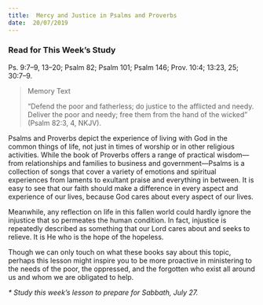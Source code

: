 ```yaml
---
title:  Mercy and Justice in Psalms and Proverbs
date:  20/07/2019
---
```


### Read for This Week’s Study
Ps. 9:7–9, 13–20; Psalm 82; Psalm 101; Psalm 146; Prov. 10:4; 13:23, 25; 30:7–9.

> <p>Memory Text</p>
> “Defend the poor and fatherless; do justice to the afflicted and needy. Deliver the poor and needy; free them from the hand of the wicked” (Psalm 82:3, 4, NKJV).

Psalms and Proverbs depict the experience of living with God in the common things of life, not just in times of worship or in other religious activities. While the book of Proverbs offers a range of practical wisdom—from relationships and families to business and government—Psalms is a collection of songs that cover a variety of emotions and spiritual experiences from laments to exultant praise and everything in between. It is easy to see that our faith should make a difference in every aspect and experience of our lives, because God cares about every aspect of our lives.

Meanwhile, any reflection on life in this fallen world could hardly ignore the injustice that so permeates the human condition. In fact, injustice is repeatedly described as something that our Lord cares about and seeks to relieve. It is He who is the hope of the hopeless.

Though we can only touch on what these books say about this topic, perhaps this lesson might inspire you to be more proactive in ministering to the needs of the poor, the oppressed, and the forgotten who exist all around us and whom we are obligated to help.

_* Study this week’s lesson to prepare for Sabbath, July 27._